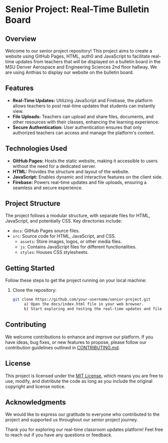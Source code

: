 # Senior Project: Real-Time Bulletin Board

## Overview

Welcome to our senior project repository! This project aims to create a website using GitHub Pages, HTML, auth0 and JavaScript to facilitate real-time updates from teachers that will be displayed on a bulletin board in the MSU Denver Aerospace and Engineering Sciences 2nd floor hallway. We are using Anthias to display our website on the bulletin board. 

## Features

- **Real-Time Updates:** Utilizing JavaScript and Firebase, the platform allows teachers to post real-time updates that students can instantly view.
- **File Uploads:** Teachers can upload and share files, documents, and other resources with their classes, enhancing the learning experience.
- **Secure Authentication:** User authentication ensures that only authorized teachers can access and manage the platform's content.

## Technologies Used

- **GitHub Pages:** Hosts the static website, making it accessible to users without the need for a dedicated server.
- **HTML:** Provides the structure and layout of the website.
- **JavaScript:** Enables dynamic and interactive features on the client side.
- **Firebase:** Powers real-time updates and file uploads, ensuring a seamless and secure experience.

## Project Structure

The project follows a modular structure, with separate files for HTML, JavaScript, and potentially CSS. Key directories include:

- `docs`: GitHub Pages source files.
- `src`: Source code for HTML, JavaScript, and CSS.
  - `assets`: Store images, logos, or other media files.
  - `js`: Contains JavaScript files for different functionalities.
  - `styles`: Houses CSS stylesheets.

## Getting Started

Follow these steps to get the project running on your local machine:

1. Clone the repository:

   ```bash
   git clone https://github.com/your-username/senior-project.git
        a) Open the docs/index.html file in your web browser.
        b) Start exploring and testing the real-time updates and file uploads features.


## Contributing

We welcome contributions to enhance and improve our platform. If you have ideas, bug fixes, or new features to propose, please follow our contribution guidelines outlined in [CONTRIBUTING.md](CONTRIBUTING.md).

## License

This project is licensed under the [MIT License](LICENSE), which means you are free to use, modify, and distribute the code as long as you include the original copyright and license notice.

## Acknowledgments

We would like to express our gratitude to everyone who contributed to the project and supported us throughout our senior project journey.

Thank you for exploring our real-time classroom updates platform! Feel free to reach out if you have any questions or feedback.
